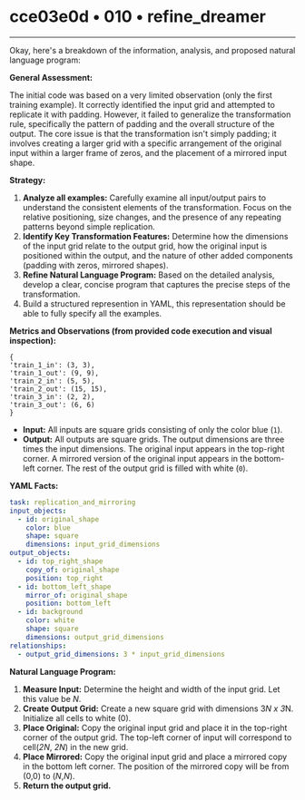 # cce03e0d • 010 • refine_dreamer

---
Okay, here's a breakdown of the information, analysis, and proposed natural language program:

**General Assessment:**

The initial code was based on a very limited observation (only the first training example). It correctly identified the input grid and attempted to replicate it with padding. However, it failed to generalize the transformation rule, specifically the pattern of padding and the overall structure of the output. The core issue is that the transformation isn't simply padding; it involves creating a larger grid with a specific arrangement of the original input within a larger frame of zeros, and the placement of a mirrored input shape.

**Strategy:**

1.  **Analyze all examples:** Carefully examine all input/output pairs to understand the consistent elements of the transformation. Focus on the relative positioning, size changes, and the presence of any repeating patterns beyond simple replication.
2.  **Identify Key Transformation Features:** Determine how the dimensions of the input grid relate to the output grid, how the original input is positioned within the output, and the nature of other added components (padding with zeros, mirrored shapes).
3.  **Refine Natural Language Program:** Based on the detailed analysis, develop a clear, concise program that captures the precise steps of the transformation.
4. Build a structured represention in YAML, this representation should be able to fully specify all the examples.

**Metrics and Observations (from provided code execution and visual inspection):**

```
{
'train_1_in': (3, 3),
'train_1_out': (9, 9),
'train_2_in': (5, 5),
'train_2_out': (15, 15),
'train_3_in': (2, 2),
'train_3_out': (6, 6)
}
```

*   **Input:** All inputs are square grids consisting of only the color blue (`1`).
*   **Output:** All outputs are square grids. The output dimensions are three times the input dimensions. The original input appears in the top-right corner. A mirrored version of the original input appears in the bottom-left corner. The rest of the output grid is filled with white (`0`).

**YAML Facts:**

```yaml
task: replication_and_mirroring
input_objects:
  - id: original_shape
    color: blue
    shape: square
    dimensions: input_grid_dimensions
output_objects:
  - id: top_right_shape
    copy_of: original_shape
    position: top_right
  - id: bottom_left_shape
    mirror_of: original_shape
    position: bottom_left
  - id: background
    color: white
    shape: square
    dimensions: output_grid_dimensions
relationships:
  - output_grid_dimensions: 3 * input_grid_dimensions
```

**Natural Language Program:**

1.  **Measure Input:** Determine the height and width of the input grid. Let this value be *N*.
2.  **Create Output Grid:** Create a new square grid with dimensions 3*N x 3*N. Initialize all cells to white (0).
3.  **Place Original:** Copy the original input grid and place it in the top-right corner of the output grid. The top-left corner of input will correspond to cell(*2N*, *2N*) in the new grid.
4.  **Place Mirrored:** Copy the original input grid and place a mirrored copy in the bottom left corner. The position of the mirrored copy will be from (0,0) to (*N*,*N*).
5.  **Return the output grid.**

